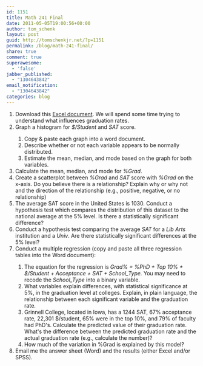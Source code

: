 ```yaml
---
id: 1151
title: Math 241 Final
date: 2011-05-05T19:00:56+00:00
author: tom_schenk
layout: post
guid: http://tomschenkjr.net/?p=1151
permalink: /blog/math-241-final/
share: true
comment: true
superawesome:
  - 'false'
jabber_published:
  - "1304643842"
email_notification:
  - "1304643842"
categories: blog 
---
```

<ol>
	<li>Download this <a href="http://tomschenkjr.net/wordpress/wp-content/uploads/2011/05/math241-final.xlsx">Excel document</a>. We will spend some time trying to understand what influences graduation rates.</li>
	<li>Graph a histogram for <em>$/Student</em> and<em> SAT</em> score.</li>
<ol>
	<li>Copy &amp; paste each graph into a word document.</li>
	<li>Describe whether or not each variable appears to be normally distributed.</li>
	<li>Estimate the mean, median, and mode based on the graph for both variables.</li>
</ol>
	<li>Calculate the mean, median, and mode for <em>%Grad</em>.</li>
	<li>Create a scatterplot between <em>%Grad</em> and <em>SAT</em> score with <em>%Grad</em> on the x-axis. Do you believe there is a relationship? Explain why or why not and the direction of the relationship (e.g., positive, negative, or no relationship)</li>
	<li>The average SAT score in the United States is 1030. Conduct a hypothesis test which compares the distribution of this dataset to the national average at the 5% level. Is there a statistically significant difference?</li>
	<li>Conduct a hypothesis test comparing the average <em>SAT</em> for a <em>Lib Arts</em> institution and a <em>Univ</em>. Are there statistically significant differences at the 5% level?</li>
	<li>Conduct a multiple regression (copy and paste all three regression tables into the Word document):</li>
<ol>
	<li>The equation for the regression is <em>Grad% = %PhD + Top 10% + $/Student + Acceptance + SAT + School_Type. </em>You may need to recode the <em>School_Type</em> into a binary variable.</li>
	<li>What variables explain differences, with statistical significance at 5%, in the graduation level at colleges. Explain, in plain language, the relationship between each significant variable and the graduation rate.</li>
	<li>Grinnell College, located in Iowa, has a 1244 SAT, 67% acceptance rate, 22,301 $/student, 65% were in the top 10%, and 79% of faculty had PhD's. Calculate the predicted value of their graduation rate. What's the difference between the predicted graduation rate and the actual graduation rate (e.g., calculate the number)?</li>
	<li>How much of the variation in %Grad is explained by this model?</li>
</ol>
	<li>Email me the answer sheet (Word) and the results (either Excel and/or SPSS).</li>
</ol>
